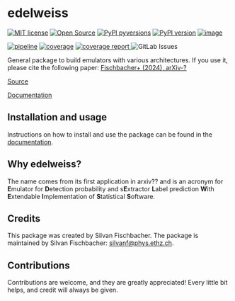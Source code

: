 # edelweiss

[![MIT license](https://img.shields.io/badge/License-MIT-blue.svg)](https://lbesson.mit-license.org/)
[![Open Source](https://badgen.net/badge/Open%20Source%20%3F/Yes%21/blue?icon=github)](https://github.com/Naereen/badges/)
[![PyPI pyversions](https://img.shields.io/pypi/pyversions/edelweiss.svg)](https://pypi.python.org/pypi/edelweiss/)
[![PyPI version](https://badge.fury.io/py/edelweiss.svg)](https://badge.fury.io/py/edelweiss)
[![image](https://img.shields.io/badge/arXiv-0000.00000-B31B1B.svg?logo=arxiv&style=flat)](https://arxiv.org/abs/?)

[![pipeline](https://gitlab.com/cosmology-ethz/edelweiss/badges/main/pipeline.svg)](https://gitlab.com/cosmology-ethz/edelweiss/-/pipelines)
[![coverage](https://gitlab.com/cosmology-ethz/edelweiss/badges/main/coverage.svg)](https://gitlab.com/cosmology-ethz/edelweiss)
<a href="./htmlcov/index.html">
  <img src="https://img.shields.io/badge/coverage_report-green"
    alt="coverage report"/>
</a>
![GitLab Issues](https://img.shields.io/gitlab/issues/open/cosmology-ethz%2Fedelweiss)

General package to build emulators with various architectures. If you
use it, please cite the following paper:
[Fischbacher+ (2024), arXiv-?](https://arxiv.org/abs/?)

[Source](https://gitlab.com/cosmology-ethz/edelweiss/)

[Documentation](http://cosmo-docs.phys.ethz.ch/edelweiss)

## Installation and usage
Instructions on how to install and use the package can be found in the
[documentation](http://cosmo-docs.phys.ethz.ch/edelweiss).

## Why edelweiss?
The name comes from its first application in arxiv?? and is an acronym
for **E**mulator for **D**etection probability and s**E**xtractor
**L**abel prediction **W**ith **E**xtendable **I**mplementation of
**S**tatistical **S**oftware.

## Credits
This package was created by Silvan Fischbacher.
The package is maintained by Silvan Fischbacher: silvanf@phys.ethz.ch.

## Contributions
Contributions are welcome, and they are greatly appreciated! Every
little bit helps, and credit will always be given.
